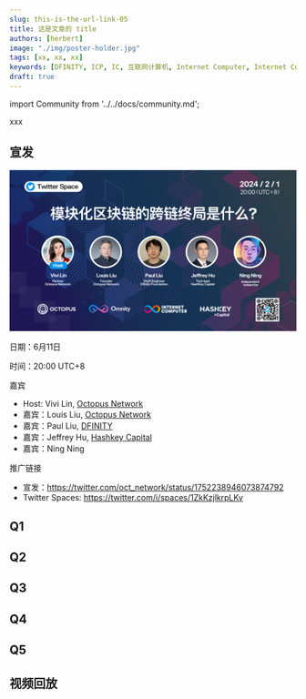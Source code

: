 ```yaml
---
slug: this-is-the-url-link-05
title: 这是文章的 title
authors: [herbert]
image: "./img/poster-holder.jpg"
tags: [xx, xx, xx]
keywords: [DFINITY, ICP, IC, 互联网计算机, Internet Computer, Internet Computer Protocol, Web3, Crypto, Blockchain, 区块链, 加密货币, DApp, 去中心化, 去中心化应用, developer, xx, xx, xx]
draft: true
---
```


import Community from '../../docs/community.md';

xxx

<!--truncate-->

## 宣发

![poster](./img/poster-holder.jpg)

日期：6月11日

时间：20:00 UTC+8

嘉宾

- Host: Vivi Lin, [Octopus Network](https://twitter.com/oct_network)
- 嘉宾：Louis Liu, [Octopus Network](https://twitter.com/oct_network)
- 嘉宾：Paul Liu, [DFINITY](https://twitter.com/dfinity)
- 嘉宾：Jeffrey Hu, [Hashkey Capital](https://twitter.com/HashKey_Capital)
- 嘉宾：Ning Ning

推广链接

- 宣发：https://twitter.com/oct_network/status/1752238946073874792
- Twitter Spaces: https://twitter.com/i/spaces/1ZkKzjlkrpLKv

## Q1

## Q2


## Q3

## Q4

## Q5

## 视频回放

<Community />